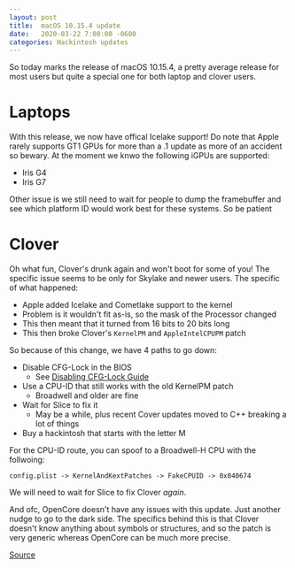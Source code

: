 ```yaml
---
layout: post
title:  macOS 10.15.4 update
date:   2020-03-22 7:00:00 -0600
categories: Hackintosh updates
---
```


So today marks the release of macOS 10.15.4, a pretty average release for most users but quite a special one for both laptop and clover users. 


# Laptops

With this release, we now have offical Icelake support! Do note that Apple rarely supports GT1 GPUs for more than a .1 update as more of an accident so bewary. At the moment we knwo the following iGPUs are supported:

* Iris G4
* Iris G7

Other issue is we still need to wait for people to dump the framebuffer and see which platform ID would work best for these systems. So be patient

# Clover

Oh what fun, Clover's drunk again and won't boot for some of you! The specific issue seems to be only for Skylake and newer users. The specific of what happened:

* Apple added Icelake and Cometlake support to the kernel
* Problem is it wouldn't fit as-is, so the mask of the Processor changed
* This then meant that it turned from 16 bits to 20 bits long
* This then broke Clover's `KernelPM` and `AppleIntelCPUPM` patch

So because of this change, we have 4 paths to go down:

* Disable CFG-Lock in the BIOS 
   * See [Disabling CFG-Lock Guide](https://khronokernel-2.gitbook.io/opencore-vanilla-desktop-guide/extras/msr-lock)
* Use a CPU-ID that still works with the old KernelPM patch
   * Broadwell and older are fine
* Wait for Slice to fix it
   * May be a while, plus recent Cover updates moved to C++ breaking a lot of things
* Buy a hackintosh that starts with the letter M 

For the CPU-ID route, you can spoof to a Broadwell-H CPU with the follwoing:

```text
config.plist -> KernelAndKextPatches -> FakeCPUID -> 0x040674
```

We will need to wait for Slice to fix Clover *again*.

And ofc, OpenCore doesn't have any issues with this update. Just another nudge to go to the dark side. The specifics behind this is that Clover doesn't know anything about symbols or structures, and so the patch is very generic whereas OpenCore can be much more precise.

[Source](https://applelife.ru/threads/ustanovka-macos-catalina-10-15-na-intel-pc.2944136/page-572#post-866249)

